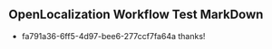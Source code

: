 ## OpenLocalization Workflow Test MarkDown
* fa791a36-6ff5-4d97-bee6-277ccf7fa64a thanks!

<!--HONumber=Jul16_HO4-->



